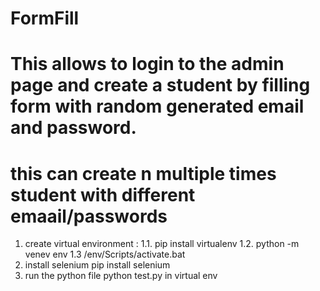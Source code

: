 # FormFill
# This allows to login to the admin page and create a student  by filling  form with random generated email and password.
# this can create n multiple times student with different emaail/passwords
1. create virtual environment :
  1.1. pip install virtualenv
  1.2. python -m venev env
  1.3 /env/Scripts/activate.bat
2. install selenium   pip install selenium
3. run the python file   python test.py in virtual env
   
